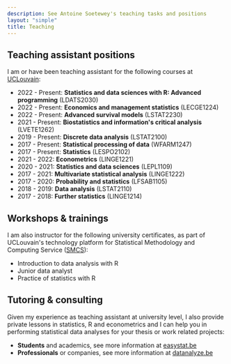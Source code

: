 ```yaml
---
description: See Antoine Soetewey's teaching tasks and positions
layout: "simple"
title: Teaching
---
```


## Teaching assistant positions

I am or have been teaching assistant for the following courses at [UCLouvain](https://uclouvain.be/):

<ul>
    <li>2022 - Present: <b>Statistics and data sciences with R: Advanced programming</b> (LDATS2030)</li>
    <li>2022 - Present: <b>Economics and management statistics</b> (LECGE1224)</li>
    <li>2022 - Present: <b>Advanced survival models</b> (LSTAT2230)</li>
    <li>2021 - Present: <b>Biostatistics and information's critical analysis</b> (LVETE1262)</li>
    <li>2019 - Present: <b>Discrete data analysis</b> (LSTAT2100)</li>
    <li>2017 - Present: <b>Statistical processing of data</b> (WFARM1247)</li>
    <li>2017 - Present: <b>Statistics</b> (LESPO2102)</li>
    <li>2021 - 2022: <b>Econometrics</b> (LINGE1221)</li>
    <li>2020 - 2021: <b>Statistics and data sciences</b> (LEPL1109)</li>
    <li>2017 - 2021: <b>Multivariate statistical analysis</b> (LINGE1222)</li>
    <li>2017 - 2020: <b>Probability and statistics</b> (LFSAB1105)</li>
    <li>2018 - 2019: <b>Data analysis</b> (LSTAT2110)</li>
    <li>2017 - 2018: <b>Further statistics</b> (LINGE1214)</li>
</ul>

## Workshops & trainings

I am also instructor for the following university certificates, as part of UCLouvain's technology platform for Statistical Methodology and Computing Service (<a href="https://sites.uclouvain.be/training/smcs/" target="_blank" rel="noopener">SMCS</a>):

- Introduction to data analysis with R
- Junior data analyst
- Practice of statistics with R

## Tutoring & consulting

Given my experience as teaching assistant at university level, I also provide private lessons in statistics, R and econometrics and I can help you in performing statistical data analyses for your thesis or work related projects:

- **Students** and academics, see more information at [easystat.be](https://easystat.be/)
- **Professionals** or companies, see more information at [datanalyze.be](https://datanalyze.be/)